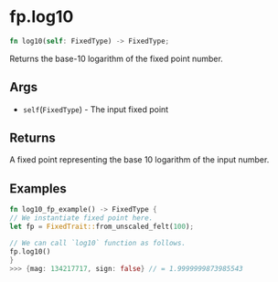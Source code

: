 # fp.log10

```rust
fn log10(self: FixedType) -> FixedType;
```

Returns the base-10 logarithm of the fixed point number.

## Args

* `self`(`FixedType`) - The input fixed point

## Returns

A fixed point representing the base 10 logarithm of the input number.

## Examples

```rust
fn log10_fp_example() -> FixedType {
// We instantiate fixed point here.
let fp = FixedTrait::from_unscaled_felt(100);

// We can call `log10` function as follows.
fp.log10()
}
>>> {mag: 134217717, sign: false} // = 1.9999999873985543
```
